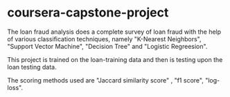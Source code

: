 # coursera-capstone-project

The loan fraud analysis does a complete survey of loan fraud with the help of various classification techniques, namely "K-Nearest Neighbors", "Support Vector Machine", "Decision Tree" and "Logistic Regreesion".

This project is trained on the loan-training data and then is testing upon the loan testing data.

The scoring methods used are "Jaccard similarity score" , "f1 score", "log-loss". 
